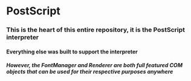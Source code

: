 # PostScript

### This is the heart of this entire repository, it **is** the PostScript interpreter

#### Everything else was built to support the interpreter

##### However, the FontManager and Renderer are both full featured COM objects that can be used for their respective purposes anywhere

